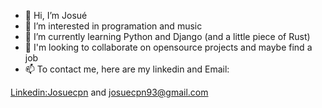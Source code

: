 - 👋 Hi, I’m Josué
- 👀 I’m interested in programation and music
- 🌱 I’m currently learning Python and Django (and a little piece of Rust)
- 💞️ I'm looking to collaborate on opensource projects and maybe find a job
- 📫 To contact me, here are my linkedin and Email: 

[Linkedin:Josuecpn](https://www.linkedin.com/in/josu%C3%A9-cordeiro-pinto-neto-097128122/) and josuecpn93@gmail.com
